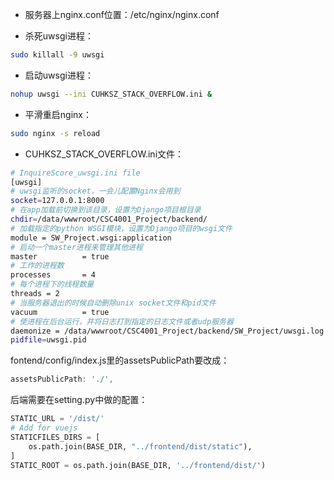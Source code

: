 + 服务器上nginx.conf位置：/etc/nginx/nginx.conf

+ 杀死uwsgi进程：

```bash
sudo killall -9 uwsgi
```

+ 启动uwsgi进程：

```bash
nohup uwsgi --ini CUHKSZ_STACK_OVERFLOW.ini &
```

+ 平滑重启nginx：

```bash
sudo nginx -s reload
```

+ CUHKSZ_STACK_OVERFLOW.ini文件：

```bash
# InquireScore_uwsgi.ini file
[uwsgi]
# uwsgi监听的socket，一会儿配置Nginx会用到
socket=127.0.0.1:8000
# 在app加载前切换到该目录，设置为Django项目根目录
chdir=/data/wwwroot/CSC4001_Project/backend/
# 加载指定的python WSGI模块，设置为Django项目的wsgi文件
module = SW_Project.wsgi:application
# 启动一个master进程来管理其他进程
master          = true
# 工作的进程数
processes       = 4
# 每个进程下的线程数量
threads = 2
# 当服务器退出的时候自动删除unix socket文件和pid文件
vacuum          = true
# 使进程在后台运行，并将日志打到指定的日志文件或者udp服务器
daemonize = /data/wwwroot/CSC4001_Project/backend/SW_Project/uwsgi.log
pidfile=uwsgi.pid
```



fontend/config/index.js里的assetsPublicPath要改成：

```js
assetsPublicPath: './',
```

后端需要在setting.py中做的配置：

```python
STATIC_URL = '/dist/'
# Add for vuejs
STATICFILES_DIRS = [
    os.path.join(BASE_DIR, "../frontend/dist/static"),
]
STATIC_ROOT = os.path.join(BASE_DIR, '../frontend/dist/')
```

